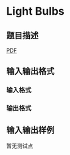 # Light Bulbs

## 题目描述

[problemUrl]: https://uva.onlinejudge.org/index.php?option=com_onlinejudge&Itemid=8&category=245&page=show_problem&problem=3460

[PDF](https://uva.onlinejudge.org/external/10/p1019.pdf)

## 输入输出格式

### 输入格式

### 输出格式

## 输入输出样例

暂无测试点

